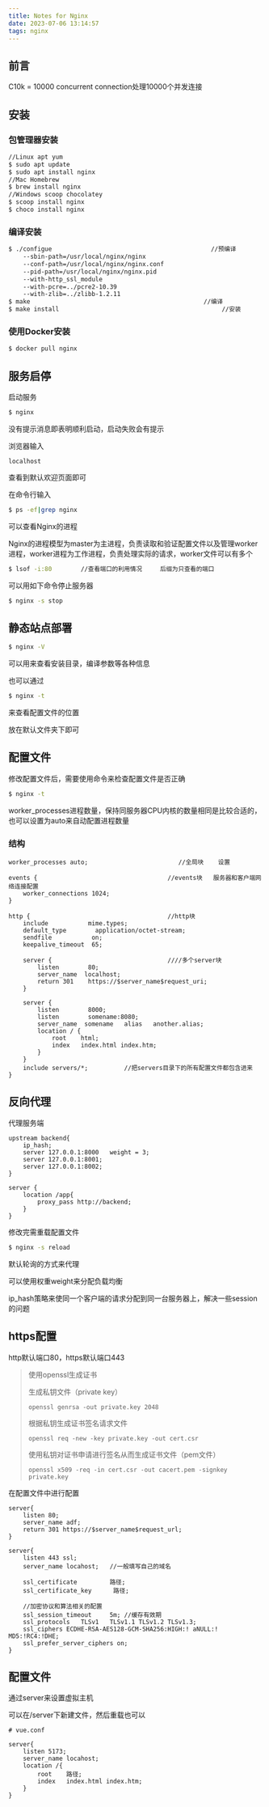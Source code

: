```yaml
---
title: Notes for Nginx
date: 2023-07-06 13:14:57
tags: nginx
---
```




## 前言

C10k = 10000 concurrent connection处理10000个并发连接

## 安装

### 包管理器安装

```bash
//Linux apt yum
$ sudo apt update
$ sudo apt install nginx
//Mac Homebrew
$ brew install nginx
//Windows scoop chocolatey
$ scoop install nginx
$ choco install nginx
```

### 编译安装

```bash
$ ./configue											//预编译
	--sbin-path=/usr/local/nginx/nginx
	--conf-path=/usr/local/nginx/nginx.conf
	--pid-path=/usr/local/nginx/nginx.pid
	--with-http_ssl_module
	--with-pcre=../pcre2-10.39
	--with-zlib=../zlibb-1.2.11
$ make												  //编译
$ make install										       //安装
```

### 使用Docker安装

```bash
$ docker pull nginx
```

## 服务启停

启动服务

```bash
$ nginx
```

没有提示消息即表明顺利启动，启动失败会有提示

浏览器输入

```http
localhost
```

查看到默认欢迎页面即可

在命令行输入

```bash
$ ps -ef|grep nginx
```

可以查看Nginx的进程

Nginx的进程模型为master为主进程，负责读取和验证配置文件以及管理worker进程，worker进程为工作进程，负责处理实际的请求，worker文件可以有多个

```bash
$ lsof -i:80		//查看端口的利用情况		后缀为只查看的端口
```

可以用如下命令停止服务器

```bash
$ nginx -s stop
```

## 静态站点部署

```bash
$ nginx -V
```

可以用来查看安装目录，编译参数等各种信息

也可以通过

```bash
$ nginx -t
```

来查看配置文件的位置

放在默认文件夹下即可

## 配置文件

修改配置文件后，需要使用命令来检查配置文件是否正确

```bash
$ nginx -t
```

worker_processes进程数量，保持同服务器CPU内核的数量相同是比较合适的，也可以设置为auto来自动配置进程数量

### 结构

```
worker_processes auto;						   //全局块	设置

events {									//events块	服务器和客户端网络连接配置
	worker_connections 1024;
}

http {										//http块
	include			  mime.types;
	default_type	    application/octet-stream;
	sendfile		   on;
	keepalive_timeout  65;
	
	server {								////多个server块
		listen		  80;
		server_name	 localhost;
		return 301	  https://$server_name$request_uri;
	}
	
	server {
		listen		  8000;
		listen		  somename:8080;
		server_name	 somename	alias	another.alias;
		location / {
			root	html;
			index	index.html index.htm;
		}
	}
	include servers/*;			//把servers目录下的所有配置文件都包含进来
}
```

## 反向代理

代理服务端

```
upstream backend{
	ip_hash;
	server 127.0.0.1:8000	weight = 3;
	server 127.0.0.1:8001;
	server 127.0.0.1:8002;
}

server {
	location /app{
		proxy_pass http://backend;
	}
}
```

修改完需重载配置文件

```bash
$ nginx -s reload
```

默认轮询的方式来代理

可以使用权重weight来分配负载均衡

ip_hash策略来使同一个客户端的请求分配到同一台服务器上，解决一些session的问题

## https配置

http默认端口80，https默认端口443

> 使用openssl生成证书
>
> 生成私钥文件（private key）
>
> ```
> openssl genrsa -out private.key 2048
> ```
>
> 根据私钥生成证书签名请求文件
>
> ```
> openssl req -new -key private.key -out cert.csr
> ```
>
> 使用私钥对证书申请进行签名从而生成证书文件（pem文件）
>
> ```
> openssl x509 -req -in cert.csr -out cacert.pem -signkey private.key

在配置文件中进行配置

```
server{
	listen 80;
	server_name adf;
	return 301 https://$server_name$request_url;
}

server{
	listen 443 ssl;
	server_name locahost;	//一般填写自己的域名
	
	ssl_certificate			路径;
	ssl_certificate_key		 路径;
	
	//加密协议和算法相关的配置
	ssl_session_timeout 	5m;	//缓存有效期
	ssl_protocols	TLSv1	TLSv1.1	TLSv1.2	TLSv1.3;
	ssl_ciphers ECDHE-RSA-AES128-GCM-SHA256:HIGH:! aNULL:! MD5:!RC4:!DHE;
	ssl_prefer_server_ciphers on;
}
```

## 配置文件

通过server来设置虚拟主机

可以在/server下新建文件，然后重载也可以

```
# vue.conf

server{
	listen 5173;
	server_name locahost;
	location /{
		root	路径;
		index	index.html index.htm;
	}
}
```